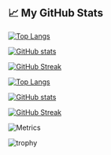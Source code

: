 ## &#x1f4c8; My GitHub Stats

[![Top Langs](https://github-readme-stats.vercel.app/api/top-langs/?username=engomarwasfy&hide=java,html,css&theme=radical)](https://github.com/anuraghazra/github-readme-stats)

[![GitHub stats](https://github-readme-stats.vercel.app/api?username=engomarwasfy&theme=radical)](https://github.com/anuraghazra/github-readme-stats)

[![GitHub Streak](https://streak-stats.demolab.com/?user=engomarwasfy&theme=dark)](https://git.io/streak-stats)




[![Top Langs](https://github-readme-stats.vercel.app/api/top-langs/?username=engomarwasfy&hide=java,html,css&theme=radical)](https://github.com/anuraghazra/github-readme-stats)


[![GitHub stats](https://github-readme-stats.vercel.app/api?username=engomarwasfy&theme=radical)](https://github.com/anuraghazra/github-readme-stats)

[![GitHub Streak](https://streak-stats.demolab.com/?user=engomarwasfy&theme=dark)](https://git.io/streak-stats)

![Metrics](https://metrics.lecoq.io/engomarwasfy)

![trophy](https://github-profile-trophy.vercel.app/?username=engomarwasfy)



